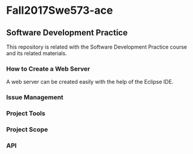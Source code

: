 # Fall2017Swe573-ace
## **Software Development Practice**
This repository is related with the Software Development Practice course and its related materials.

### How to Create a Web Server

A web server can be created easily with the help of the Eclipse IDE.

### Issue Management

### Project Tools

### Project Scope

### API
